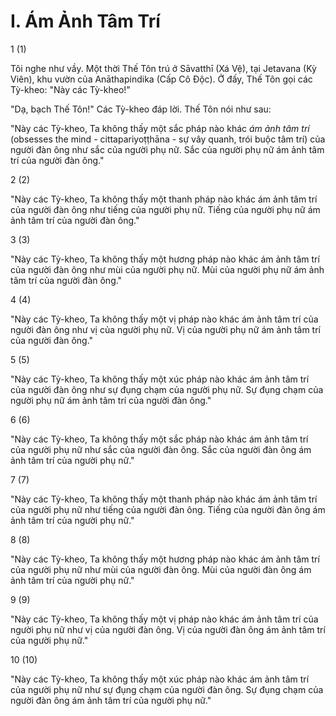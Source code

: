 # I. Ám Ảnh Tâm Trí

1 (1)

Tôi nghe như vầy. Một thời Thế Tôn trú ở Sāvatthī (Xá Vệ), tại Jetavana (Kỳ Viên), khu vườn của Anāthapindika (Cấp Cô Độc). Ở đấy, Thế Tôn gọi các Tỳ-kheo: "Này các Tỳ-kheo!"

"Dạ, bạch Thế Tôn!" Các Tỳ-kheo đáp lời. Thế Tôn nói như sau:

"Này các Tỳ-kheo, Ta không thấy một sắc pháp nào khác *ám ảnh tâm trí* (obsesses the mind - cittapariyoṭṭhāna - sự vây quanh, trói buộc tâm trí) của người đàn ông như sắc của người phụ nữ. Sắc của người phụ nữ ám ảnh tâm trí của người đàn ông."

2 (2)

"Này các Tỳ-kheo, Ta không thấy một thanh pháp nào khác ám ảnh tâm trí của người đàn ông như tiếng của người phụ nữ. Tiếng của người phụ nữ ám ảnh tâm trí của người đàn ông."

3 (3)

"Này các Tỳ-kheo, Ta không thấy một hương pháp nào khác ám ảnh tâm trí của người đàn ông như mùi của người phụ nữ. Mùi của người phụ nữ ám ảnh tâm trí của người đàn ông."

4 (4)

"Này các Tỳ-kheo, Ta không thấy một vị pháp nào khác ám ảnh tâm trí của người đàn ông như vị của người phụ nữ. Vị của người phụ nữ ám ảnh tâm trí của người đàn ông."

5 (5)

"Này các Tỳ-kheo, Ta không thấy một xúc pháp nào khác ám ảnh tâm trí của người đàn ông như sự đụng chạm của người phụ nữ. Sự đụng chạm của người phụ nữ ám ảnh tâm trí của người đàn ông."

6 (6)

"Này các Tỳ-kheo, Ta không thấy một sắc pháp nào khác ám ảnh tâm trí của người phụ nữ như sắc của người đàn ông. Sắc của người đàn ông ám ảnh tâm trí của người phụ nữ."

7 (7)

"Này các Tỳ-kheo, Ta không thấy một thanh pháp nào khác ám ảnh tâm trí của người phụ nữ như tiếng của người đàn ông. Tiếng của người đàn ông ám ảnh tâm trí của người phụ nữ."

8 (8)

"Này các Tỳ-kheo, Ta không thấy một hương pháp nào khác ám ảnh tâm trí của người phụ nữ như mùi của người đàn ông. Mùi của người đàn ông ám ảnh tâm trí của người phụ nữ."

9 (9)

"Này các Tỳ-kheo, Ta không thấy một vị pháp nào khác ám ảnh tâm trí của người phụ nữ như vị của người đàn ông. Vị của người đàn ông ám ảnh tâm trí của người phụ nữ."

10 (10)

"Này các Tỳ-kheo, Ta không thấy một xúc pháp nào khác ám ảnh tâm trí của người phụ nữ như sự đụng chạm của người đàn ông. Sự đụng chạm của người đàn ông ám ảnh tâm trí của người phụ nữ."
